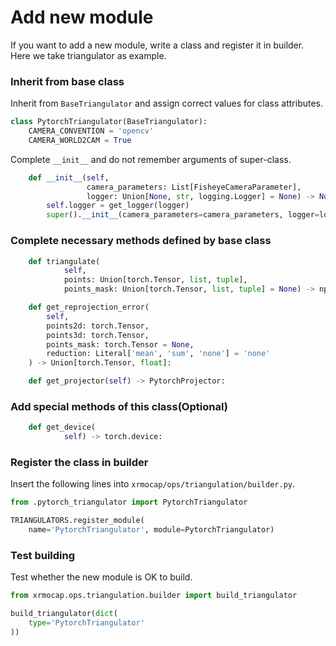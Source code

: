 # Add new module

If you want to add a new module, write a class and register it in builder. Here we take triangulator as example.

### Inherit from base class

Inherit from `BaseTriangulator` and assign correct values for class attributes.

```python
class PytorchTriangulator(BaseTriangulator):
    CAMERA_CONVENTION = 'opencv'
    CAMERA_WORLD2CAM = True
```

Complete `__init__` and do not remember arguments of super-class.

```python
    def __init__(self,
                 camera_parameters: List[FisheyeCameraParameter],
                 logger: Union[None, str, logging.Logger] = None) -> None:
        self.logger = get_logger(logger)
        super().__init__(camera_parameters=camera_parameters, logger=logger)

```

### Complete necessary methods defined by base class

```python
    def triangulate(
            self,
            points: Union[torch.Tensor, list, tuple],
            points_mask: Union[torch.Tensor, list, tuple] = None) -> np.ndarray:

    def get_reprojection_error(
        self,
        points2d: torch.Tensor,
        points3d: torch.Tensor,
        points_mask: torch.Tensor = None,
        reduction: Literal['mean', 'sum', 'none'] = 'none'
    ) -> Union[torch.Tensor, float]:

    def get_projector(self) -> PytorchProjector:

```

### Add special methods of this class(Optional)

```python
    def get_device(
            self) -> torch.device:

```

### Register the class in builder

Insert the following lines into `xrmocap/ops/triangulation/builder.py`.

```python
from .pytorch_triangulator import PytorchTriangulator

TRIANGULATORS.register_module(
    name='PytorchTriangulator', module=PytorchTriangulator)

```

### Test building

Test whether the new module is OK to build.

```python
from xrmocap.ops.triangulation.builder import build_triangulator

build_triangulator(dict(
    type='PytorchTriangulator'
))

```
